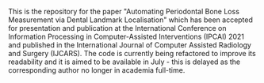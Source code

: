This is the repository for the paper "Automating Periodontal Bone Loss Measurement via Dental Landmark Localisation" 
which has been accepted for presentation and publication at the International Conference on Information Processing in Computer-Assisted Interventions (IPCAI) 2021 and published in the International Journal of Computer Assisted Radiology and Surgery (IJCARS).
The code is currently being refactored to improve its readability and it is aimed to be available in July - this is delayed as the corresponding author no longer in academia full-time.

